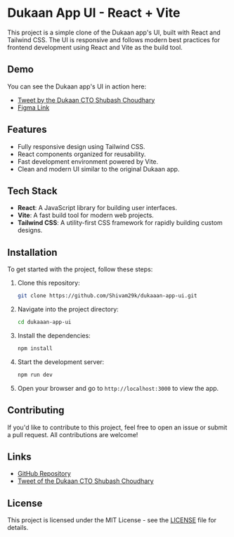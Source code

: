 # Dukaan App UI - React + Vite

This project is a simple clone of the Dukaan app's UI, built with React and Tailwind CSS. The UI is responsive and follows modern best practices for frontend development using React and Vite as the build tool.

## Demo

You can see the Dukaan app's UI in action here:

- [Tweet by the Dukaan CTO Shubash Choudhary](https://x.com/subhashchy/status/1744308069751025894?t=MrLV-PSnfsgv0Hg2jTz5JA&s=08)
- [Figma Link](https://www.figma.com/design/1QTpfgcJLng3SEHv3V7Nr4/Payouts-V2---2023)

## Features

- Fully responsive design using Tailwind CSS.
- React components organized for reusability.
- Fast development environment powered by Vite.
- Clean and modern UI similar to the original Dukaan app.

## Tech Stack

- **React**: A JavaScript library for building user interfaces.
- **Vite**: A fast build tool for modern web projects.
- **Tailwind CSS**: A utility-first CSS framework for rapidly building custom designs.

## Installation

To get started with the project, follow these steps:

1. Clone this repository:
    ```bash
    git clone https://github.com/Shivam29k/dukaaan-app-ui.git
    ```

2. Navigate into the project directory:
    ```bash
    cd dukaaan-app-ui
    ```

3. Install the dependencies:
    ```bash
    npm install
    ```

4. Start the development server:
    ```bash
    npm run dev
    ```

5. Open your browser and go to `http://localhost:3000` to view the app.

## Contributing

If you'd like to contribute to this project, feel free to open an issue or submit a pull request. All contributions are welcome!

## Links

- [GitHub Repository](https://github.com/Shivam29k/dukaaan-app-ui?tab=readme-ov-file)
- [Tweet of the Dukaan CTO Shubash Choudhary](https://x.com/subhashchy/status/1744308069751025894?t=MrLV-PSnfsgv0Hg2jTz5JA&s=08)

## License

This project is licensed under the MIT License - see the [LICENSE](LICENSE) file for details.

